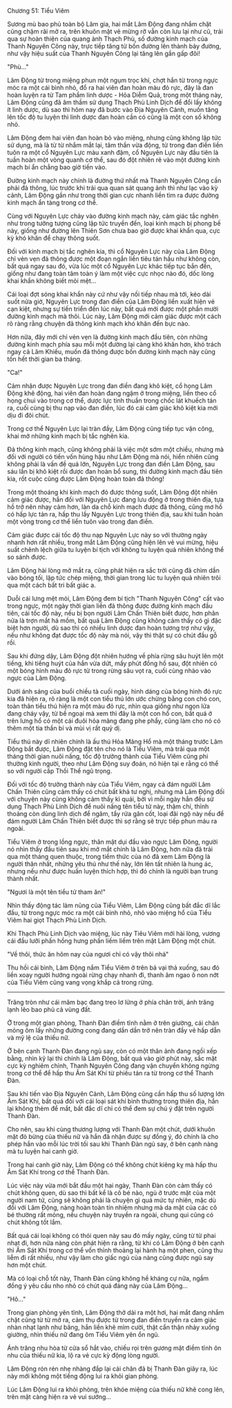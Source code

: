 




Chương 51: Tiểu Viêm


Sương mù bao phủ toàn bộ Lâm gia, hai mắt Lâm Động đang nhắm chặt cũng chậm rãi mở ra, trên khuôn mặt vẻ mừng rỡ vẫn còn lưu lại như cũ, trải qua sự hoàn thiện của quang ảnh Thạch Phù, số đường kinh mạch của Thanh Nguyên Công này, trực tiếp tăng từ bốn đường lên thành bảy đường, như vậy hiệu suất của Thanh Nguyên Công lại tăng lên gần gấp đôi!

"Phù…"

Lâm Động từ trong miệng phun một ngụm trọc khí, chợt hắn từ trong ngực móc ra một cái bình nhỏ, đổ ra hai viên đan hoàn màu đỏ rực, đây là đan hoàn luyện ra từ Tam phẩm linh dược - Hỏa Diễm Quả, trong một tháng này, Lâm Động cũng đã âm thầm sử dụng Thạch Phù Linh Dịch để đổi lấy không ít linh dược, dù sao thì hôm nay đã bước vào Địa Nguyên Cảnh, muốn tăng lên tốc độ tu luyện thì linh dược đan hoàn cần có cũng là một con số không nhỏ.

Lâm Động đem hai viên đan hoàn bỏ vào miệng, nhưng cũng không lập tức sử dụng, mà là từ từ nhắm mắt lại, tâm thần vừa động, từ trong đan điền liền tuôn ra một cổ Nguyên Lực màu xanh đậm, cổ Nguyên Lực này đầu tiên là tuần hoàn một vòng quanh cơ thể, sau đó đột nhiên rẽ vào một đường kinh mạch bí ẩn chẳng bao giờ tiến vào.

Đường kinh mạch này chính là đường thứ nhất mà Thanh Nguyên Công cần phải đả thông, lúc trước khi trải qua quan sát quang ảnh thì như lạc vào kỳ cảnh, Lâm Động gần như trong thời gian cực nhanh liền tìm ra được đường kinh mạch ẩn tàng trong cơ thể.

Cùng với Nguyên Lực chảy vào đường kinh mạch này, cảm giác tắc nghẽn như trong tưởng tượng cũng lập tức truyền đến, loại kinh mạch bị phong bế này, giống như đường lên Thiên Sơn chưa bao giờ được khai khẩn qua, cực kỳ khó khăn để chạy thông suốt.

Đối với kinh mạch bị tắc nghẽn kia, thì cổ Nguyên Lực này của Lâm Động chỉ vẻn vẹn đả thông được một đoạn ngắn liền tiêu tán hầu như không còn, bất quá ngay sau đó, vừa lúc một cổ Nguyên Lực khác tiếp tục bắn đến, giống như đang toàn tâm toàn ý làm một việc cực nhọc nào đó, dốc lòng khai khẩn không biết mỏi mệt…

Cái loại đợt sóng khai khẩn này cứ như vậy nối tiếp nhau mà tới, kéo dài suốt nửa giờ, Nguyên Lực trong đan điền của Lâm Động liền xuất hiện vẻ cạn kiệt, nhưng sự tiến triển đến lúc này, bất quá mới được một phần mười đường kinh mạch mà thôi. Lúc này, Lâm Động mới cảm giác được một cách rõ ràng rằng chuyện đả thông kinh mạch khó khăn đến bực nào.

Hơn nữa, đây mới chỉ vẻn vẹn là đường kinh mạch đầu tiên, còn những đường kinh mạch phía sau mỗi một đường lại càng khó khăn hơn, khó trách ngay cả Lâm Khiếu, muốn đả thông được bốn đường kinh mạch này cũng tốn hết thời gian ba tháng.

"Ca!"

Cảm nhận được Nguyên Lực trong đan điền đang khô kiệt, cổ họng Lâm Động khẽ động, hai viên đan hoàn đang ngậm ở trong miệng, liền theo cổ họng chui vào trong cơ thể, dược lực tinh thuần trong chốc lát khuếch tán ra, cuối cùng bị thu nạp vào đan điền, lúc đó cái cảm giác khô kiệt kia mới dịu đi đôi chút.

Trong cơ thể Nguyên Lực lại tràn đầy, Lâm Động cũng tiếp tục vận công, khai mở những kinh mạch bị tắc nghẽn kia.

Đả thông kinh mạch, cũng không phải là việc một sớm một chiều, nhưng mà đối với người có tiền vốn hùng hậu như Lâm Động mà nói, hiển nhiên cũng không phải là vấn đề quá lớn, Nguyên Lực trong đan điền Lâm Động, sau sáu lần bị khô kiệt rồi được đan hoàn bổ sung, thì đường kinh mạch đầu tiên kia, rốt cuộc cũng được Lâm Động hoàn toàn đả thông!

Trong một thoáng khi kinh mạch đó được thông suốt, Lâm Động đột nhiên cảm giác được, hắn đối với Nguyên Lực đang lưu động ở trong thiên địa, tựa hồ trở nên nhạy cảm hơn, làn da chỗ kinh mạch được đả thông, cũng mơ hồ có hấp lực tản ra, hấp thu lấy Nguyên Lực trong thiên địa, sau khi tuần hoàn một vòng trong cơ thể liền tuôn vào trong đan điền.

Cảm giác được cái tốc độ thu nạp Nguyên Lực này so với thường ngày nhanh hơn rất nhiều, trong mắt Lâm Động cũng hiện lên vẻ vui mừng, hiệu suất chênh lệch giữa tu luyện bí tịch với không tu luyện quả nhiên không thể so sánh được.

Lâm Động hài lòng mở mắt ra, cũng phát hiện ra sắc trời cũng đã chìm dần vào bóng tối, lập tức chép miệng, thời gian trong lúc tu luyện quả nhiên trôi qua một cách bất tri bất giác a.

Duỗi cái lưng mệt mỏi, Lâm Động đem bí tịch "Thanh Nguyên Công" cất vào trong ngực, một ngày thời gian liền đả thông được đường kinh mạch đầu tiên, cái tốc độ này, nếu bị bọn người Lâm Chấn Thiên biết được, hơn phân nửa là trợn mắt há mồm, bất quá Lâm Động cũng không cảm thấy có gì đặc biệt hơn người, dù sao thì có nhiều linh dược đan hoàn tương trợ như vậy, nếu như không đạt được tốc độ này mà nói, vậy thì thật sự có chút đầu gỗ rồi.

Sau khi đứng dậy, Lâm Động đột nhiên hướng về phía rừng sâu huýt lên một tiếng, khi tiếng huýt của hắn vừa dứt, mấy phút đồng hồ sau, đột nhiên có một bóng hình màu đỏ rực từ trong rừng sâu vọt ra, cuối cùng nhào vào ngực của Lâm Động.

Dưới ánh sáng của buổi chiều tà cuối ngày, hình dáng của bóng hình đỏ rực kia đã hiện ra, rõ ràng là một con tiểu thú lớn ước chừng bằng con chó con, toàn thân tiểu thú hiện ra một màu đỏ rực, nhìn qua giống như ngọn lửa đang cháy vậy, từ bề ngoại mà xem thì đây là một con hổ con, bất quá ở trên lưng hổ có một cái đuôi hỏa mãng đang phe phẩy, cũng làm cho nó có thêm một tia thần bí và mùi vị rất quỷ dị.

Tiểu thú này dĩ nhiên chính là ấu thú Hỏa Mãng Hổ mà một tháng trước Lâm Động bắt được, Lâm Động đặt tên cho nó là Tiểu Viêm, mà trải qua một tháng thời gian nuôi nấng, tốc độ trưởng thành của Tiểu Viêm cũng phi thường kinh người, theo như Lâm Động suy đoán, nó hiện tại e rằng có thể so với người cấp Thối Thể ngũ trọng.

Đối với tốc độ trưởng thành này của Tiểu Viêm, ngay cả đám người Lâm Chấn Thiên cũng cảm thấy có chút bất khả tư nghị, nhưng mà Lâm Động đối với chuyện này cũng không cảm thấy kì quái, bởi vì mỗi ngày hắn đều sử dụng Thạch Phù Linh Dịch để nuôi nấng tên tiểu tử này, thậm chí, thỉnh thoảng còn dùng linh dịch để ngâm, tẩy rửa gân cốt, loại đãi ngộ này nếu để đám người Lâm Chấn Thiên biết được thì sợ rằng sẽ trực tiếp phun máu ra ngoài.

Tiểu Viêm ở trong lồng ngực, thân mật dụi đầu vào ngực Lâm Đông, người nó nhìn thấy đầu tiên sau khi mở mắt chính là Lâm Động, hơn nữa đã trải qua một tháng quen thuộc, trong tiềm thức của nó đã xem Lâm Động là người thân nhất, những yêu thú như thế này, lớn lên tất nhiên là hung ác, nhưng nếu như được huấn luyện thích hợp, thì đó chính là người bạn trung thành nhất.

"Ngươi là một tên tiểu tử tham ăn!"

Nhìn thấy động tác làm nũng của Tiểu Viêm, Lâm Động cũng bất đắc dĩ lắc đầu, từ trong ngực móc ra một cái bình nhỏ, nhỏ vào miệng hổ của Tiểu Viêm hai giọt Thạch Phù Linh Dịch.

Khi Thạch Phù Linh Dịch vào miệng, lúc này Tiêu Viêm mới hài lòng, vương cái đầu lưỡi phấn hồng hưng phấn liếm liếm trên mặt Lâm Động một chút.

"Về thôi, thức ăn hôm nay của ngươi chỉ có vậy thôi nhá"

Thu hồi cái bình, Lâm Động nắm Tiểu Viêm ở trên bả vại thả xuống, sau đó liền xoay người hướng ngoài rừng chạy nhanh đi, thanh âm ngao ô non nớt của Tiểu Viêm cũng vang vọng khắp cả trong rừng.

***

Trăng tròn như cái mâm bạc đang treo lơ lửng ở phía chân trời, ánh trăng lạnh lẽo bao phủ cả vùng đất.

Ở trong một gian phòng, Thanh Đàn điềm tĩnh nằm ở trên giường, cái chăn mỏng ôm lấy những đường cong đang dần dần trở nên tràn đầy vẻ hấp dẫn và mỹ lệ của thiếu nữ.

Ở bên cạnh Thanh Đàn đang ngủ say, còn có một thân ảnh đang ngồi xếp bằng, nhìn kỹ lại thì chính là Lâm Động, bất quá vào giờ phút này, sắc mặt cực kỳ nghiêm chỉnh, Thanh Nguyên Công đang vận chuyển không ngừng trong cơ thể để hấp thu Âm Sát Khí từ phiêu tán ra từ trong cơ thể Thanh Đàn.

Sau khi tiến vào Địa Nguyên Cảnh, Lâm Động cũng cần hấp thu số lượng lớn Âm Sát Khí, bất quá đối với cái loại sát khí bình thường trong thiên địa, hắn lại không thèm để mắt, bất đắc dĩ chỉ có thể đem sự chú ý đặt trên người Thanh Đàn.

Cho nên, sau khi cùng thương lượng với Thanh Đàn một chút, dưới khuôn mặt đỏ bừng của thiếu nữ và hắn đã nhận được sự đồng ý, đó chính là cho phép hắn vào mỗi lúc trời tối sau khi Thanh Đàn ngủ say, ở bên cạnh nàng mà tu luyện hai canh giờ.

Trong hai canh giờ này, Lâm Động có thể không chút kiêng kỵ mà hấp thu Âm Sát Khí trong cơ thể Thanh Đàn.

Lúc việc này vừa mới bắt đầu một hai ngày, Thanh Đàn còn cảm thấy có chút không quen, dù sao thì bất kể là cô bé nào, ngủ ở trước mặt của một người nam tử, cũng sẽ không phải là chuyện gì quá mức tự nhiên, mặc dù đối với Lâm Động, nàng hoàn toàn tín nhiệm nhưng mà da mặt của các cô bé thường rất mỏng, nếu chuyện này truyền ra ngoài, chung qui cũng có chút không tốt lắm.

Bất quá cái loại không có thói quen này sau đó mấy ngày, cũng từ từ phai nhạt đi, hơn nữa nàng còn phát hiện ra rằng, từ khi có Lâm Động ở bên cạnh thì Âm Sát Khí trong cơ thể vốn thỉnh thoảng lại hành hạ một phen, cũng thu liễm đi rất nhiều, như vậy làm cho giấc ngủ của nàng cũng được ngủ say hơn một chút.

Mà có loại chỗ tốt này, Thanh Đàn cũng không hề kháng cự nữa, ngầm đồng ý yêu cầu nho nhỏ có chút quá đáng này của Lâm Động…

"Hô…"

Trong gian phòng yên tĩnh, Lâm Động thở dài ra một hơi, hai mắt đang nhắm chặt cũng từ từ mở ra, cảm thụ được từ trong đan điền truyền ra cảm giác nhàn nhạt lạnh như băng, hắn liền khẽ mỉm cười, thật cẩn thận nhảy xuống giường, nhìn thiếu nữ đang ôm Tiểu Viêm yên ổn ngủ.

Ánh trăng nhu hòa từ cửa sổ hắt vào, chiếu rọi trên gương mặt điềm tĩnh ôn nhu của thiếu nữ kia, lộ ra vẻ cực kỳ động lòng người.

Lâm Động rón rén nhẹ nhàng đắp lại cái chăn đã bị Thanh Đàn giãy ra, lúc này mới không một tiếng động lui ra khỏi gian phòng.

Lúc Lâm Động lui ra khỏi phòng, trên khóe miệng của thiếu nữ khẽ cong lên, trên mặt càng hiện ra vẻ vui sướng…




